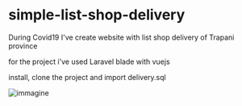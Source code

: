 # simple-list-shop-delivery

During Covid19 I've create website with list shop delivery of Trapani province

for the project i've used Laravel blade with vuejs

install, clone the project and import delivery.sql

![immagine](https://user-images.githubusercontent.com/11942345/125200709-714ab980-e26c-11eb-8327-38fc2e4cc0a2.png)

